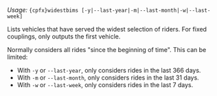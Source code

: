 *Usage:* `{cpfx}widestbims [-y|--last-year|-m|--last-month|-w|--last-week]`

Lists vehicles that have served the widest selection of riders. For fixed couplings, only outputs the first vehicle.

Normally considers all rides "since the beginning of time". This can be limited:
* With `-y` or `--last-year`, only considers rides in the last 366 days.
* With `-m` or `--last-month`, only considers rides in the last 31 days.
* With `-w` or `--last-week`, only considers rides in the last 7 days.
